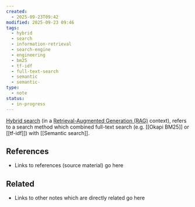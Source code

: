 ```yaml
---
created:
  - 2025-09-23T09:42
modified: 2025-09-23 09:46
tags:
  - hybrid
  - search
  - information-retrieval
  - search-engine
  - engineering
  - bm25
  - tf-idf
  - full-text-search
  - semantic
  - semantic-
type:
  - note
status:
  - in-progress
---
```

[Hybrid search](hybrid%20search.md) (in a [Retrieval-Augmented Generation (RAG)](Retrieval-Augmented%20Generation%20(RAG).md) context), refers to a search method which combined full-text search (e.g. [[Okapi BM25]] or [[tf-idf]]) with [[Semantic search]].
## References

* Links to references (source material) go here
## Related

* Links to other notes which are directly related go here